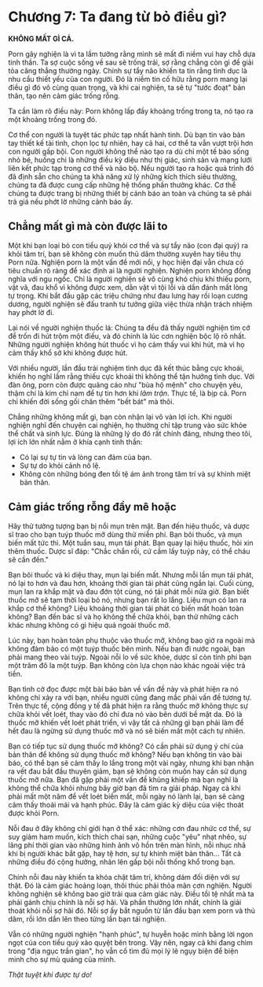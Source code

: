 # Chương 7: Ta đang từ bỏ điều gì?

**KHÔNG MẤT GÌ CẢ.**

Porn gây nghiện là vì ta lầm tưởng rằng mình sẽ mất đi niềm vui hay chỗ dựa tinh thần. Ta sợ cuộc sống về sau sẽ trống trải, sợ rằng chẳng còn gì để giải tỏa căng thẳng thường ngày. Chính sự tẩy não khiến ta tin rằng tình dục là nhu cầu thiết yếu của con người. Đó là niềm tin cố hữu rằng porn mang lại điều gì đó vô cùng quan trọng, và khi cai nghiện, ta sẽ tự "tước đoạt" bản thân, tạo nên cảm giác trống rỗng.

Ta cần làm rõ điều này: Porn không lấp đầy khoảng trống trong ta, nó tạo ra một khoảng trống trong đó.

Cơ thể con người là tuyệt tác phức tạp nhất hành tinh. Dù bạn tin vào bàn tay thiết kế tài tình, chọn lọc tự nhiên, hay cả hai, cơ thể ta vẫn vượt trội hơn con người gấp bội. Con người không thể nào tạo ra dù chỉ một tế bào sống nhỏ bé, huống chi là những điều kỳ diệu như thị giác, sinh sản và mạng lưới liên kết phức tạp trong cơ thể và não bộ. Nếu người tạo ra hoặc quá trình đó đã định sẵn cho chúng ta khả năng xử lý những kích thích siêu thường, chúng ta đã được cung cấp những hệ thống phần thưởng khác. Cơ thể chúng ta được trang bị những thiết bị cảnh báo an toàn và chúng ta sẽ phải trả giá nếu phớt lờ những cảnh báo ấy.

## Chẳng mất gì mà còn được lãi to

Một khi bạn loại bỏ con tiểu quỷ khỏi cơ thể và sự tẩy não (con đại quỷ) ra khỏi tâm trí, bạn sẽ không còn muốn thủ dâm thường xuyên hay tiêu thụ Porn nữa. Nghiện porn là một vấn đề mới nổi, y học hiện đại vẫn chưa có tiêu chuẩn rõ ràng để xác định ai là người nghiện. Nghiện porn không đồng nghĩa với ngu ngốc. Chỉ là người nghiện sẽ vô cùng khó chịu khi thiếu porn, vật vã, đau khổ vì không được xem, dằn vặt vì tội lỗi và dần đánh mất lòng tự trọng. Khi bắt đầu gặp các triệu chứng như đau lưng hay rối loạn cương dương, người nghiện sẽ đấu tranh tư tưởng giữa việc thừa nhận trách nhiệm hay phớt lờ đi.

Lại nói về người nghiện thuốc lá: Chúng ta đều đã thấy người nghiện tìm cớ để trốn đi hút trộm một điếu, và đó chính là lúc cơn nghiện bộc lộ rõ nhất. Những người nghiện không hút thuốc vì họ cảm thấy vui khi hút, mà vì họ cảm thấy khổ sở khi không được hút.

Với nhiều người, lần đầu trải nghiệm tình dục đã kết thúc bằng cực khoái, khiến họ nghĩ lầm rằng thiếu cực khoái thì không thể tận hưởng tình dục. Với đàn ông, porn còn được quảng cáo như "bùa hộ mệnh" cho chuyện yêu, thậm chí là kim chỉ nam để tự tin hơn khi *lâm trận*. Thực tế, là bịp cả. Porn chỉ khiến đời sống gối chăn thêm "bết bát" mà thôi.

Chẳng những không mất gì, bạn còn nhận lại vô vàn lợi ích.  Khi người nghiện nghĩ đến chuyện cai nghiện, họ thường chỉ tập trung vào sức khỏe thể chất và sinh lực.  Đúng là những lý do đó rất chính đáng, nhưng theo tôi, lợi ích lớn nhất nằm ở khía cạnh tinh thần:

- Có lại sự tự tin và lòng can đảm của bạn.
- Sự tự do khỏi cảnh nô lệ.
- Không còn những bóng đen tồi tệ ám ảnh trong tâm trí và sự khinh miệt bản thân.

## Cảm giác trống rỗng đầy mê hoặc

Hãy thử tưởng tượng bạn bị nổi mụn trên mặt. Bạn đến hiệu thuốc, và dược sĩ trao cho bạn tuýp thuốc mỡ dùng thử miễn phí. Bạn bôi thuốc, và mụn biến mất tức thì.  Một tuần sau, mụn tái phát. Bạn quay lại hiệu thuốc, hỏi xin thêm thuốc. Dược sĩ đáp: "Chắc chắn rồi, cứ cầm lấy tuýp này, có thể cháu sẽ cần đến."

Bạn bôi thuốc và kì diệu thay, mụn lại biến mất. Nhưng mỗi lần mụn tái phát, nó lại to hơn và đau hơn, khoảng thời gian tái phát cũng ngắn lại. Cuối cùng, mụn lan ra khắp mặt và đau đớn tột cùng, nó tái phát mỗi nửa giờ. Bạn biết thuốc mỡ sẽ tạm thời loại bỏ nó, nhưng bạn rất lo lắng. Liệu mụn có lan ra khắp cơ thể không? Liệu khoảng thời gian tái phát có biến mất hoàn toàn không? Bạn đến bác sĩ và họ không thể chữa khỏi, bạn thử những cách khác nhưng không có gì hiệu quả ngoài thuốc mỡ.

Lúc này, bạn hoàn toàn phụ thuộc vào thuốc mỡ, không bao giờ ra ngoài mà không đảm bảo có một tuýp thuốc bên mình. Nếu bạn đi nước ngoài, bạn phải mang theo vài tuýp. Ngoài nỗi lo về sức khỏe, dược sĩ còn tính phí bạn một trăm đô la một tuýp. Bạn không còn lựa chọn nào khác ngoài việc trả tiền.

Bạn tình cờ đọc được một bài báo bàn về vấn đề này và phát hiện ra nó không chỉ xảy ra với bạn, nhiều người cũng đang mắc phải vấn đề tương tự. Trên thực tế, cộng đồng y tế đã phát hiện ra rằng thuốc mỡ không thực sự chữa khỏi vết loét, thay vào đó chỉ đưa nó vào bên dưới bề mặt da. Đó là thuốc mỡ khiến vết loét phát triển, vì vậy tất cả những gì bạn phải làm để hết đau là ngừng sử dụng thuốc mỡ và nó sẽ biến mất một cách tự nhiên.

Bạn có tiếp tục sử dụng thuốc mỡ không? Có cần phải sử dụng ý chí của bản thân để không sử dụng thuốc mỡ không? Nếu bạn không tin vào bài báo, có thể bạn sẽ cảm thấy lo lắng trong một vài ngày, nhưng khi bạn nhận ra vết đau bắt đầu thuyên giảm, bạn sẽ không còn muốn hay cần sử dụng thuốc mỡ nữa. Bạn đã gặp phải một vấn đề khủng khiếp mà bạn nghĩ là không thể chữa khỏi nhưng bây giờ bạn đã tìm ra giải pháp. Ngay cả khi phải mất một năm để vết loét biến mất, mỗi ngày nó lành lại, bạn sẽ càng cảm thấy thoải mái và hạnh phúc. Đây là cảm giác kỳ diệu của việc thoát được khỏi Porn.

Nỗi đau ở đây không chỉ giới hạn ở thể xác: những cơn đau nhức cơ thể, sự suy giảm ham muốn, kích thích chai sạn, những cuộc "yêu" nhạt nhẽo, sự lãng phí thời gian vào những hình ảnh vô hồn trên màn hình, nỗi nhục nhã khi bị người khác bắt gặp, hay tệ hơn, sự tự khinh miệt bản thân... Tất cả những điều đó cộng hưởng, nhân lên gấp bội nỗi thống khổ trong bạn.

Chính nỗi đau này khiến ta khóa chặt tâm trí, không dám đối diện với sự thật. Đó là cảm giác hoảng loạn, thôi thúc phải thỏa mãn cơn nghiện.  Người không nghiện sẽ không bao giờ trải qua cảm giác này.  Điều tồi tệ nhất mà ta phải gánh chịu chính là nỗi sợ hãi. Và phần thưởng lớn nhất, chính là giải thoát khỏi nỗi sợ hãi đó.  Nỗi sợ ấy bắt nguồn từ lần đầu bạn xem porn và thủ dâm, rồi lớn dần lên theo từng lần bạn tái nghiện.

Vẫn có những người nghiện "hạnh phúc", tự huyễn hoặc mình bằng lời ngon ngọt của con tiểu quỷ xảo quyệt bên trong. Vậy nên, ngay cả khi đang chìm trong "địa ngục trần gian", họ vẫn cố tìm đủ mọi lý lẽ ngụy biện để biện minh cho sự mù quáng của mình.

*Thật tuyệt khi được tự do!*